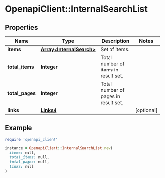 # OpenapiClient::InternalSearchList

## Properties

| Name | Type | Description | Notes |
| ---- | ---- | ----------- | ----- |
| **items** | [**Array&lt;InternalSearch&gt;**](InternalSearch.md) | Set of items. |  |
| **total_items** | **Integer** | Total number of items in result set. |  |
| **total_pages** | **Integer** | Total number of pages in result set. |  |
| **links** | [**Links4**](Links4.md) |  | [optional] |

## Example

```ruby
require 'openapi_client'

instance = OpenapiClient::InternalSearchList.new(
  items: null,
  total_items: null,
  total_pages: null,
  links: null
)
```

